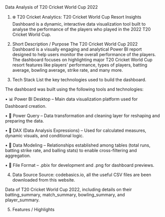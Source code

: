 Data Analysis of T20 Cricket World Cup 2022 

1. ❄️ T20 Cricket Analytics: T20 Cricket World Cup Resort Insights Dashboard is a dynamic, interactive data visualization tool built to analyse the performance of the players who played in the 2022 T20 Cricket World Cup.

2. Short Description / Purpose
The T20 Cricket World Cup 2022 Dashboard is a visually engaging and analytical Power BI report designed to help users monitor the overall performance of the players. The dashboard focuses on highlighting major T20 Cricket World Cup resort features like players' performance, types of players, batting average, bowling average, strike rate, and many more. 

3. Tech Stack
List the key technologies used to build the dashboard.


The dashboard was built using the following tools and technologies:

• 📊 Power BI Desktop – Main data visualization platform used for Dashboard creation.

• 📂 Power Query – Data transformation and cleaning layer for reshaping and preparing the data.

• 🧠 DAX (Data Analysis Expressions) – Used for calculated measures, dynamic visuals, and conditional logic.

• 📝 Data Modeling – Relationships established among tables (total runs, batting strike rate, and balling stats) to enable cross-filtering and aggregation.

• 📁 File Format – .pbix for development and .png for dashboard previews.

4. Data Source
Source: codebasics.io, all the useful CSV files are been downloaded from this website.

Data of T20 Cricket World Cup 2022, including details on their batting_summary, match_summary, bowling_summary, and player_summary.

5. Features / Highlights
